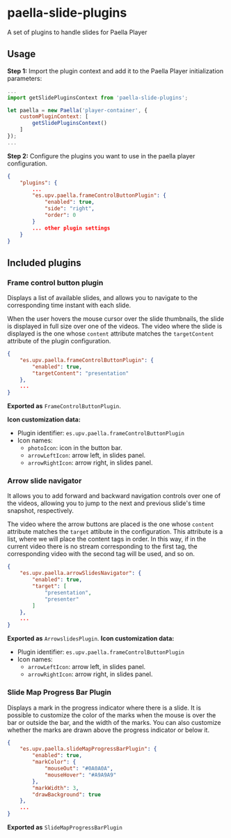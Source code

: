 # paella-slide-plugins

A set of plugins to handle slides for Paella Player

## Usage

**Step 1:** Import the plugin context and add it to the Paella Player initialization parameters:

```javascript
...
import getSlidePluginsContext from 'paella-slide-plugins';

let paella = new Paella('player-container', {
    customPluginContext: [
        getSlidePluginsContext()
    ]
});
...
```

**Step 2:** Configure the plugins you want to use in the paella player configuration.

```json
{
    "plugins": {
        ...
        "es.upv.paella.frameControlButtonPlugin": {
            "enabled": true,
            "side": "right",
            "order": 0
        }
        ... other plugin settings
    }
}
```

## Included plugins

### Frame control button plugin

Displays a list of available slides, and allows you to navigate to the corresponding time instant with each slide.

When the user hovers the mouse cursor over the slide thumbnails, the slide is displayed in full size over one of the videos. The video where the slide is displayed is the one whose `content` attribute matches the `targetContent` attribute of the plugin configuration.

```json
{
    "es.upv.paella.frameControlButtonPlugin": {
        "enabled": true,
        "targetContent": "presentation"
    },
    ...
}
```

**Exported as** `FrameControlButtonPlugin`.

**Icon customization data:**

- Plugin identifier: `es.upv.paella.frameControlButtonPlugin`
- Icon names:
    * `photoIcon`: icon in the button bar.
    * `arrowLeftIcon`: arrow left, in slides panel.
    * `arrowRightIcon`: arrow right, in slides panel.

### Arrow slide navigator

It allows you to add forward and backward navigation controls over one of the videos, allowing you to jump to the next and previous slide's time snapshot, respectively.

The video where the arrow buttons are placed is the one whose `content` attribute matches the `target` attibute in the configuration. This attribute is a list, where we will place the content tags in order. In this way, if in the current video there is no stream corresponding to the first tag, the corresponding video with the second tag will be used, and so on.

```json
{
    "es.upv.paella.arrowSlidesNavigator": {
        "enabled": true,
        "target": [
            "presentation",
            "presenter"
        ]
    },
    ...
}
```

**Exported as** `ArrowslidesPlugin`.
**Icon customization data:**

- Plugin identifier: `es.upv.paella.frameControlButtonPlugin`
- Icon names:
    * `arrowLeftIcon`: arrow left, in slides panel.
    * `arrowRightIcon`: arrow right, in slides panel.


### Slide Map Progress Bar Plugin

Displays a mark in the progress indicator where there is a slide. It is possible to customize the color of the marks when the mouse is over the bar or outside the bar, and the width of the marks. You can also customize whether the marks are drawn above the progress indicator or below it.

```json
{
    "es.upv.paella.slideMapProgressBarPlugin": {
        "enabled": true,
        "markColor": {
            "mouseOut": "#0A0A0A",
            "mouseHover": "#A9A9A9"
        },
        "markWidth": 3,
        "drawBackground": true
    },
    ...
}
```

**Exported as** `SlideMapProgressBarPlugin`
